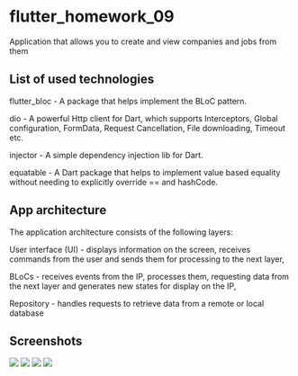 # flutter_homework_09

Application that allows you to create and view companies and jobs from them

## List of used technologies

flutter_bloc -
A package that helps implement the BLoC pattern.

dio -
A powerful Http client for Dart, which supports Interceptors, Global configuration, FormData, Request Cancellation, File downloading, Timeout etc.

injector - 
A simple dependency injection lib for Dart.

equatable -
A Dart package that helps to implement value based equality without needing to explicitly override == and hashCode.

## App architecture

The application architecture consists of the following layers:

User interface (UI) - displays information on the screen, receives commands from the user and sends them for processing to the next layer,

BLoCs - receives events from the IP, processes them, requesting data from the next layer and generates new states for display on the IP,

Repository - handles requests to retrieve data from a remote or local database

## Screenshots

![](C:/Users/Vladimir/Desktop/jobs_list_screen.png)
![](C:/Users/Vladimir/Desktop/job_details_screen.png)
![](C:/Users/Vladimir/Desktop/companies_list_screen.png)
![](C:/Users/Vladimir/Desktop/company_details_screen.png)